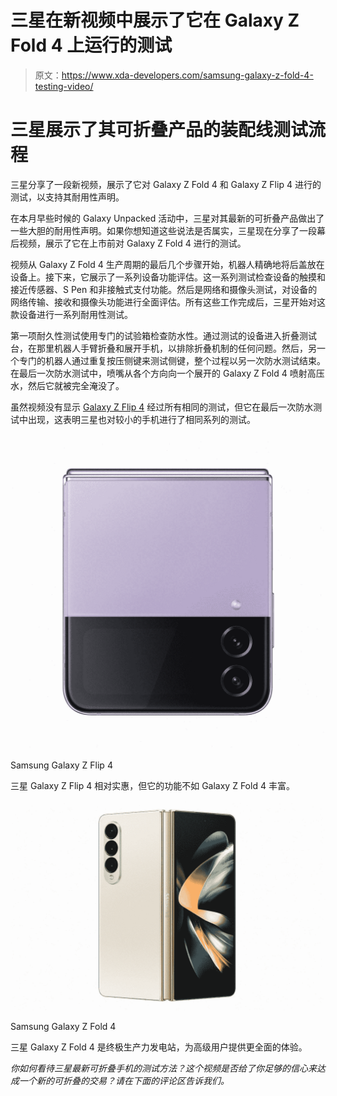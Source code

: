 # 三星在新视频中展示了它在 Galaxy Z Fold 4 上运行的测试

> 原文：<https://www.xda-developers.com/samsung-galaxy-z-fold-4-testing-video/>

# 三星展示了其可折叠产品的装配线测试流程

三星分享了一段新视频，展示了它对 Galaxy Z Fold 4 和 Galaxy Z Flip 4 进行的测试，以支持其耐用性声明。

在本月早些时候的 Galaxy Unpacked 活动中，三星对其最新的可折叠产品做出了一些大胆的耐用性声明。如果你想知道这些说法是否属实，三星现在分享了一段幕后视频，展示了它在上市前对 Galaxy Z Fold 4 进行的测试。

视频从 Galaxy Z Fold 4 生产周期的最后几个步骤开始，机器人精确地将后盖放在设备上。接下来，它展示了一系列设备功能评估。这一系列测试检查设备的触摸和接近传感器、S Pen 和非接触式支付功能。然后是网络和摄像头测试，对设备的网络传输、接收和摄像头功能进行全面评估。所有这些工作完成后，三星开始对这款设备进行一系列耐用性测试。

第一项耐久性测试使用专门的试验箱检查防水性。通过测试的设备进入折叠测试台，在那里机器人手臂折叠和展开手机，以排除折叠机制的任何问题。然后，另一个专门的机器人通过重复按压侧键来测试侧键，整个过程以另一次防水测试结束。在最后一次防水测试中，喷嘴从各个方向向一个展开的 Galaxy Z Fold 4 喷射高压水，然后它就被完全淹没了。

虽然视频没有显示 [Galaxy Z Flip 4](https://www.xda-developers.com/samsung-galaxy-z-flip-4-hands-on/) 经过所有相同的测试，但它在最后一次防水测试中出现，这表明三星也对较小的手机进行了相同系列的测试。

 <picture>![The Galaxy Z Flip 4 is the ideal phone for those who want something more pocketable -- and more stylish. ](img/e47692a41ad6b5d9aae1945560b7be1f.png)</picture> 

Samsung Galaxy Z Flip 4

三星 Galaxy Z Flip 4 相对实惠，但它的功能不如 Galaxy Z Fold 4 丰富。

 <picture>![The Galaxy Z Fold 4 is available to buy from Samsung. Through its website, you get access to a fourth, exclusive color and an optional discount through an eligible trade-in.](img/7aac5f1bea6abcb9d3e6054d147a2ca9.png)</picture> 

Samsung Galaxy Z Fold 4

三星 Galaxy Z Fold 4 是终极生产力发电站，为高级用户提供更全面的体验。

*你如何看待三星最新可折叠手机的测试方法？这个视频是否给了你足够的信心来达成一个新的可折叠的交易？请在下面的评论区告诉我们。*